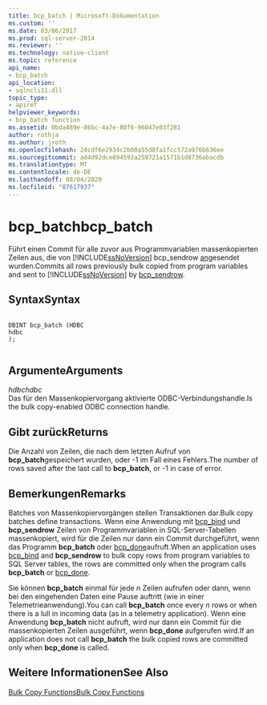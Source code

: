 ```yaml
---
title: bcp_batch | Microsoft-Dokumentation
ms.custom: ''
ms.date: 03/06/2017
ms.prod: sql-server-2014
ms.reviewer: ''
ms.technology: native-client
ms.topic: reference
api_name:
- bcp_batch
api_location:
- sqlncli11.dll
topic_type:
- apiref
helpviewer_keywords:
- bcp_batch function
ms.assetid: 0bda489e-86bc-4a7e-80f6-96047e03f281
author: rothja
ms.author: jroth
ms.openlocfilehash: 24cdf6e2934c2b80a55d8fa1fcc572a976b636ee
ms.sourcegitcommit: ad4d92dce894592a259721a1571b1d8736abacdb
ms.translationtype: MT
ms.contentlocale: de-DE
ms.lasthandoff: 08/04/2020
ms.locfileid: "87617937"
---
```

# <a name="bcp_batch"></a><span data-ttu-id="084d0-102">bcp_batch</span><span class="sxs-lookup"><span data-stu-id="084d0-102">bcp_batch</span></span>
  <span data-ttu-id="084d0-103">Führt einen Commit für alle zuvor aus Programmvariablen massenkopierten Zeilen aus, die von [!INCLUDE[ssNoVersion](../../includes/ssnoversion-md.md)] bcp_sendrow [an](bcp-sendrow.md)gesendet wurden.</span><span class="sxs-lookup"><span data-stu-id="084d0-103">Commits all rows previously bulk copied from program variables and sent to [!INCLUDE[ssNoVersion](../../includes/ssnoversion-md.md)] by [bcp_sendrow](bcp-sendrow.md).</span></span>  
  
## <a name="syntax"></a><span data-ttu-id="084d0-104">Syntax</span><span class="sxs-lookup"><span data-stu-id="084d0-104">Syntax</span></span>  
  
```  
  
DBINT bcp_batch (HDBC  
hdbc  
);  
  
```  
  
## <a name="arguments"></a><span data-ttu-id="084d0-105">Argumente</span><span class="sxs-lookup"><span data-stu-id="084d0-105">Arguments</span></span>  
 <span data-ttu-id="084d0-106">*hdbc*</span><span class="sxs-lookup"><span data-stu-id="084d0-106">*hdbc*</span></span>  
 <span data-ttu-id="084d0-107">Das für den Massenkopiervorgang aktivierte ODBC-Verbindungshandle.</span><span class="sxs-lookup"><span data-stu-id="084d0-107">Is the bulk copy-enabled ODBC connection handle.</span></span>  
  
## <a name="returns"></a><span data-ttu-id="084d0-108">Gibt zurück</span><span class="sxs-lookup"><span data-stu-id="084d0-108">Returns</span></span>  
 <span data-ttu-id="084d0-109">Die Anzahl von Zeilen, die nach dem letzten Aufruf von **bcp_batch**gespeichert wurden, oder -1 im Fall eines Fehlers.</span><span class="sxs-lookup"><span data-stu-id="084d0-109">The number of rows saved after the last call to **bcp_batch**, or -1 in case of error.</span></span>  
  
## <a name="remarks"></a><span data-ttu-id="084d0-110">Bemerkungen</span><span class="sxs-lookup"><span data-stu-id="084d0-110">Remarks</span></span>  
 <span data-ttu-id="084d0-111">Batches von Massenkopiervorgängen stellen Transaktionen dar.</span><span class="sxs-lookup"><span data-stu-id="084d0-111">Bulk copy batches define transactions.</span></span> <span data-ttu-id="084d0-112">Wenn eine Anwendung mit [bcp_bind](bcp-bind.md) und **bcp_sendrow** Zeilen von Programmvariablen in SQL-Server-Tabellen massenkopiert, wird für die Zeilen nur dann ein Commit durchgeführt, wenn das Programm **bcp_batch** oder [bcp_done](bcp-done.md)aufruft.</span><span class="sxs-lookup"><span data-stu-id="084d0-112">When an application uses [bcp_bind](bcp-bind.md) and **bcp_sendrow** to bulk copy rows from program variables to SQL Server tables, the rows are committed only when the program calls **bcp_batch** or [bcp_done](bcp-done.md).</span></span>  
  
 <span data-ttu-id="084d0-113">Sie können **bcp_batch** einmal für jede *n* Zeilen aufrufen oder dann, wenn bei den eingehenden Daten eine Pause auftritt (wie in einer Telemetrieanwendung).</span><span class="sxs-lookup"><span data-stu-id="084d0-113">You can call **bcp_batch** once every *n* rows or when there is a lull in incoming data (as in a telemetry application).</span></span> <span data-ttu-id="084d0-114">Wenn eine Anwendung **bcp_batch** nicht aufruft, wird nur dann ein Commit für die massenkopierten Zeilen ausgeführt, wenn **bcp_done** aufgerufen wird.</span><span class="sxs-lookup"><span data-stu-id="084d0-114">If an application does not call **bcp_batch** the bulk copied rows are committed only when **bcp_done** is called.</span></span>  
  
## <a name="see-also"></a><span data-ttu-id="084d0-115">Weitere Informationen</span><span class="sxs-lookup"><span data-stu-id="084d0-115">See Also</span></span>  
 [<span data-ttu-id="084d0-116">Bulk Copy Functions</span><span class="sxs-lookup"><span data-stu-id="084d0-116">Bulk Copy Functions</span></span>](sql-server-driver-extensions-bulk-copy-functions.md)  
  
  
